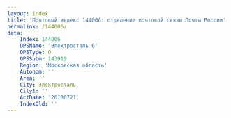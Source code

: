 ```yaml
---
layout: index
title: 'Почтовый индекс 144006: отделение почтовой связи Почты России'
permalink: /144006/
data:
    Index: 144006
    OPSName: 'Электросталь 6'
    OPSType: О
    OPSSubm: 143919
    Region: 'Московская область'
    Autonom: ''
    Area: ''
    City: Электросталь
    City1: ''
    ActDate: '20100721'
    IndexOld: ''
---
```


